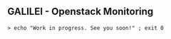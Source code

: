 GALILEI - Openstack Monitoring
--------------------------------------------------------
    > echo "Work in progress. See you soon!" ; exit 0
